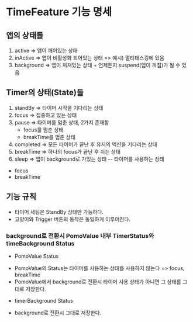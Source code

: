 #  TimeFeature 기능 명세

## 앱의 상태들
1. active => 앱이 깨어있는 상태
2. inActive => 앱이 비활성화 되어있는 상태 => 예시) 멀티태스킹에 있음
3. background => 앱이 꺼져있는 상태 + 언제든지 suspend(앱이 꺼짐)가 될 수 있음

## Timer의 상태(State)들
1. standBy => 타이머 시작을 기다리는 상태
2. focus => 집중하고 있는 상태
3. pause => 타이머를 멈춘 상태, 2가지 존재함
    - focus를 멈춘 상태
    - breakTime를 멈춘 상태
4. completed => 모든 타이머가 끝난 후 유저의 액션을 기다리는 상태
5. breakTime => 하나의 focus가 끝난 후 쉬는 상태 
7. sleep => 앱이 background로 가있는 상태
-- 타이머를 사용하는 상태
+ focus
+ breakTime

## 기능 규칙
+ 타이머 세팅은 StandBy 상태만 가능하다.
+ 고양이와 Trigger 버튼의 동작은 동일하게 이루어진다.
### background로 전환시 PomoValue 내부 TimerStatus와 timeBackground Status
- PomoValue Status
+ PomoValue의 Status는 타이머를 사용하는 상태를 사용하지 않는다
    => focus, breakTime
+ PomoValue에서 background로 전환시 타이머 사용 상태가 아니면 그 상태를 그대로 저장한다.
- timerBackground Status
+ background로 전환시 그대로 저장한다.

